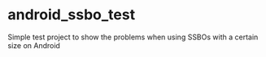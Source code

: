 # android_ssbo_test
Simple test project to show the problems when using SSBOs with a certain size on Android
